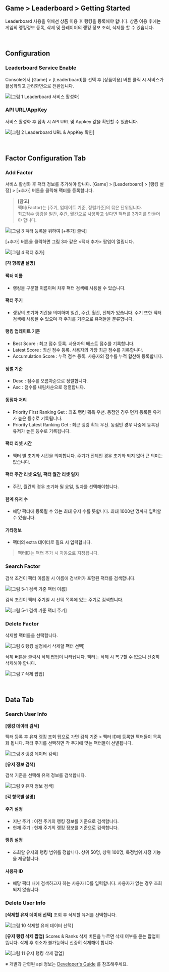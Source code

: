 ## Game > Leaderboard > Getting Started

Leaderboard 사용을 위해선 상품 이용 후 랭킹을 등록해야 합니다.
상품 이용 후에는 게임의 랭킹정보 등록, 삭제 및 플레이어의 랭킹 정보 조회, 삭제를 할 수 있습니다.

<br>

## Configuration

### Leaderboard Service Enable

Console에서 [Game] > [Leaderboard]를 선택 후 [상품이용] 버튼 클릭 시 서비스가 활성화되고 관리화면으로 전환됩니다.

![[그림 1 Leaderboard 서비스 활성화]](http://static.toastoven.net/prod_leaderboardv2/user_console_mod_1.JPG)


### API URL/AppKey

서비스 활성화 후 접속 시 API URL 및 Appkey 값을 확인할 수 있습니다.

![[그림 2 Leaderboard URL & AppKey 확인]](http://static.toastoven.net/prod_leaderboardv2/user_console_mod_2.JPG)

<br>

## Factor Configuration Tab

### Add Factor

서비스 활성화 후 팩터 정보를 추가해야 합니다. [Game] > [Leaderboard] > [랭킹 설정] > [+추가] 버튼을 클릭해 팩터를 등록합니다.

> **[참고]**<br>
> 팩터(Factor)는 [주기, 업데이트 기준, 정렬기준]의 묶은 단위입니다.<br>
> 최고점수 랭킹을 일간, 주간, 월간으로 사용하고 싶다면 팩터를 3가지를 만들어야 합니다.

![[그림 3 팩터 등록을 위하여 [+추가] 클릭]](http://static.toastoven.net/prod_leaderboardv2/user_console_mod2_3.JPG)

[+추가] 버튼을 클릭하면 그림 3과 같은 <팩터 추가> 팝업이 열립니다.

![[그림 4 팩터 추가]](http://static.toastoven.net/prod_leaderboardv2/user_console_mod2_4.JPG)

**[각 항목별 설명]**

#### 팩터 이름

- 랭킹을 구분할 이름이며 차후 팩터 검색에 사용될 수 있습니다.

#### 팩터 주기

- 랭킹의 초기화 기간을 의미하며 일간, 주간, 월간, 전체가 있습니다. 주기 또한 팩터 검색에 사용될 수 있으며 각 주기를 기준으로 유저들을 분류합니다.

#### 랭킹 업데이트 기준

- Best Score : 최고 점수 등록. 사용자의 베스트 점수를 기록합니다.
- Latest Score : 최신 점수 등록. 사용자의 가장 최근 점수를 기록합니다.
- Accumulation Score : 누적 점수 등록. 사용자의 점수를 누적 합산해 등록합니다.

#### 정렬 기준

- Desc : 점수를 오름차순으로 정렬합니다.
- Asc : 점수를 내림차순으로 정렬합니다.

#### 동점자 처리

- Priority First Ranking Get : 최초 랭킹 획득 우선. 동점인 경우 먼저 등록된 유저가 높은 등수로 기록됩니다.
- Priority Latest Ranking Get : 최근 랭킹 획득 우선. 동점인 경우 나중에 등록된 유저가 높은 등수로 기록됩니다.

#### 팩터 리셋 시간

- 팩터 별 초기화 시간을 의미합니다. 주기가 전체인 경우 초기화 되지 않아 큰 의미는 없습니다.

#### 팩터 주간 리셋 요일, 팩터 월간 리셋 일자

- 주간, 월간의 경우 초기화 될 요일, 일자를 선택해야합니다.

#### 한계 유저 수

- 해당 팩터에 등록될 수 있는 최대 유저 수를 뜻합니다. 최대 1000만 명까지 입력할 수 있습니다.

#### 기타정보

- 팩터의 extra 데이터로 필요 시 입력합니다.

> 팩터ID는 팩터 추가 시 자동으로 지정됩니다.

### Search Factor

검색 조건이 팩터 이름일 시 이름에 검색어가 포함된 팩터를 검색합니다.

![[그림 5-1 검색 기준 팩터 이름]](http://static.toastoven.net/prod_leaderboardv2/user_console_mod_11.JPG)

검색 조건이 팩터 주기일 시 선택 목록에 있는 주기로 검색합니다.

![[그림 5-1 검색 기준 팩터 주기]](http://static.toastoven.net/prod_leaderboardv2/user_console_mod_12.JPG)

### Delete Factor

삭제할 팩터들을 선택합니다.

![[그림 6 랭킹 설정에서 삭제할 팩터 선택]](http://static.toastoven.net/prod_leaderboardv2/user_console_mod2_5.JPG)

삭제 버튼을 클릭시 삭제 팝업이 나타납니다. 팩터는 삭제 시 복구할 수 없으니 신중히 삭제해야 합니다.

![[그림 7 삭제 팝업]](http://static.toastoven.net/prod_leaderboardv2/user_console_mod_6.JPG)

<br>

## Data Tab

### Search User Info

**[랭킹 데이터 검색]**

팩터 등록 후 유저 랭킹 조회 탭으로 가면 검색 기준 > 팩터 ID에 등록한 팩터들이 목록화 됩니다. 팩터 주기를 선택하면 각 주기에 맞는 팩터들이 선별됩니다.

![[그림 8 랭킹 데이터 검색]](http://static.toastoven.net/prod_leaderboardv2/user_console_mod_7.JPG)

**[유저 정보 검색]**

검색 기준을 선택해 유저 정보를 검색합니다.

![[그림 9 유저 정보 검색]](http://static.toastoven.net/prod_leaderboardv2/user_console_mod2_8.JPG)


**[각 항목별 설명]**

#### 주기 설정
- 지난 주기 : 이전 주기의 랭킹 정보를 기준으로 검색합니다.
- 현재 주기 : 현재 주기의 랭킹 정보를 기준으로 검색합니다.

#### 랭킹 설정
- 조회할 유저의 랭킹 범위를 정합니다. 상위 50명, 상위 100명, 특정범위 지정 기능을 제공합니다.

#### 사용자 ID
- 해당 팩터 내에 검색하고자 하는 사용자 ID를 입력합니다. 사용자가 없는 경우 조회되지 않습니다.

### Delete User Info

**[삭제할 유저 데이터 선택]**
조회 후 삭제할 유저를 선택합니다.

![[그림 10 삭제할 유저 데이터 선택]](http://static.toastoven.net/prod_leaderboardv2/user_console_mod2_9.JPG)

**[유저 랭킹 삭제 팝업]**
Scores & Ranks 삭제 버튼을 누르면 삭제 여부를 묻는 팝업이 뜹니다. 삭제 후 취소가 불가능하니 신중히 삭제해야 합니다.

![[그림 11 유저 랭킹 삭제 팝업]](http://static.toastoven.net/prod_leaderboardv2/user_console_mod_10.JPG)

※ 개발과 관련된 api 정보는 [Developer's Guide](/Game/Leaderboard/ko/Developer%60s%20Guide/) 를 참조해주세요.
